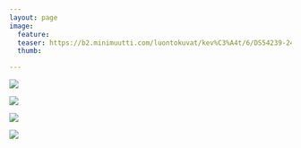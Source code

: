 ```yaml
---
layout: page
image:
  feature:
  teaser: https://b2.minimuutti.com/luontokuvat/kev%C3%A4t/6/DS54239-245px.jpg
  thumb:

---
```


![](https://b2.minimuutti.com/luontokuvat/kev%C3%A4t/6/DS54247-800px.jpg)

![](https://b2.minimuutti.com/luontokuvat/kev%C3%A4t/6/DS54249-800px.jpg)

![](https://b2.minimuutti.com/luontokuvat/kev%C3%A4t/6/DS54252-800px.jpg)

![](https://b2.minimuutti.com/luontokuvat/kev%C3%A4t/6/DS54241-800px.jpg)
